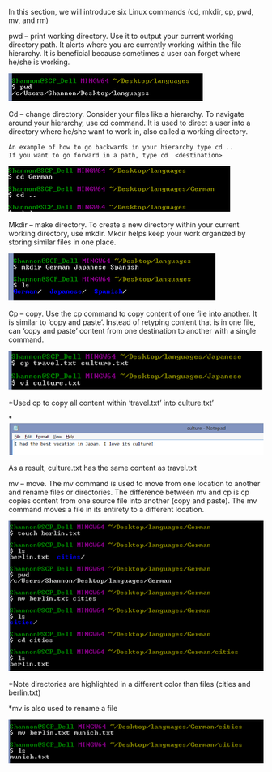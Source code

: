 
In this section, we will introduce six Linux commands (cd, mkdir, cp, pwd, mv, and rm)

pwd – print working directory. Use it to output your current working directory path. It alerts where you are currently working within the file hierarchy. It is beneficial because sometimes a user can forget where he/she is working.

![pwd](/images/images/LinuxCommands/pwd.png)

Cd – change directory. Consider your files like a hierarchy. To navigate around your hierarchy, use cd command. It is used to direct a user into a directory where he/she want to work in, also called a working directory. 
	
	An example of how to go backwards in your hierarchy type cd ..  
	If you want to go forward in a path, type cd  <destination> 

![cd](/images/images/LinuxCommands/cd.png)

Mkdir – make directory. To create a new directory within your current working directory, use mkdir. Mkdir helps keep your work organized by storing similar files in one place.

![mkdir](/images/images/LinuxCommands/mkdir.png)

Cp – copy. Use the cp command to copy content of one file into another. It is similar to ‘copy and paste’. Instead of retyping content that is in one file, can ‘copy and paste’ content from one destination to another with a single command.

![cpboth](/images/images/LinuxCommands/cpboth.png)

*Used cp to copy all content within ‘travel.txt’ into culture.txt’

*![cpculture](/images/images/LinuxCommands/cpculture.png)

As a result, culture.txt has the same content as travel.txt

mv – move. The mv command is used to move from one location to another and rename files or directories. The difference between mv and cp is cp copies content from one source file into another (copy and paste). The mv command moves a file in its entirety to a different location. 

![mv2](/images/images/LinuxCommands/mv2.png)

*Note directories are highlighted in a different color than files (cities and berlin.txt)

*mv is also used to rename a file

![mv3](/images/images/LinuxCommands/mv3.png)



